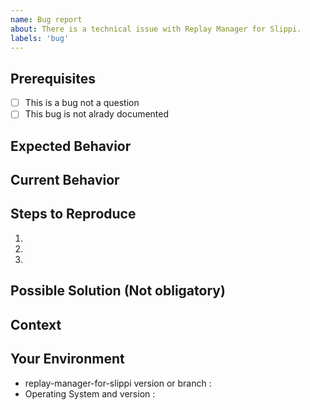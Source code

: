 ```yaml
---
name: Bug report
about: There is a technical issue with Replay Manager for Slippi.
labels: 'bug'
---
```


<!-- Please use the following issue template or your issue will be closed -->

## Prerequisites

<!-- If the following boxes are not ALL checked, your issue is likely to be closed -->

- [ ] This is a bug not a question
- [ ] This bug is not alrady documented

## Expected Behavior

<!--- What should have happened? -->

## Current Behavior

<!--- What went wrong? -->

## Steps to Reproduce

<!-- Paste any error messages -->

1.

2.

3.

## Possible Solution (Not obligatory)

<!--- Suggest a reason for the bug or how to fix it. -->

## Context

<!--- How has this issue affected you? What are you trying to accomplish? -->
<!--- Did you make any changes to the boilerplate after cloning it? -->
<!--- Providing context helps us come up with a solution that is most useful in the real world -->

## Your Environment

<!--- Include as many relevant details about the environment you experienced the bug in -->

- replay-manager-for-slippi version or branch :
- Operating System and version :
